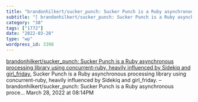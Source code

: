 ```yaml
---
title: "brandonhilkert/sucker_punch: Sucker Punch is a Ruby asynchronous processing library using concurrent-ruby, heavily influenced by Sidekiq and girl_friday."
subtitle: "[ brandonhilkert/sucker_punch: Sucker Punch is a Ruby asynchronous processing library using concurre..."
category: "38"
tags: ["1772"]
date: "2022-03-28"
type: "wp"
wordpress_id: 3398
---
```

[ brandonhilkert/sucker_punch: Sucker Punch is a Ruby asynchronous processing library using concurrent-ruby, heavily influenced by Sidekiq and girl_friday.](https://github.com/brandonhilkert/sucker_punch)
 Sucker Punch is a Ruby asynchronous processing library using concurrent-ruby, heavily influenced by Sidekiq and girl_friday. – brandonhilkert/sucker_punch: Sucker Punch is a Ruby asynchronous proce…
March 28, 2022 at 08:14PM